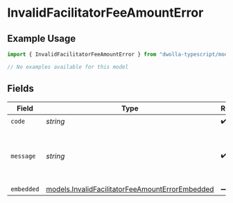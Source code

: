 # InvalidFacilitatorFeeAmountError

## Example Usage

```typescript
import { InvalidFacilitatorFeeAmountError } from "dwolla-typescript/models/errors";

// No examples available for this model
```

## Fields

| Field                                                                                                       | Type                                                                                                        | Required                                                                                                    | Description                                                                                                 | Example                                                                                                     |
| ----------------------------------------------------------------------------------------------------------- | ----------------------------------------------------------------------------------------------------------- | ----------------------------------------------------------------------------------------------------------- | ----------------------------------------------------------------------------------------------------------- | ----------------------------------------------------------------------------------------------------------- |
| `code`                                                                                                      | *string*                                                                                                    | :heavy_check_mark:                                                                                          | N/A                                                                                                         | ValidationError                                                                                             |
| `message`                                                                                                   | *string*                                                                                                    | :heavy_check_mark:                                                                                          | N/A                                                                                                         | Validation error(s) present. See embedded errors list for more details.                                     |
| `embedded`                                                                                                  | [models.InvalidFacilitatorFeeAmountErrorEmbedded](../../models/invalidfacilitatorfeeamounterrorembedded.md) | :heavy_minus_sign:                                                                                          | N/A                                                                                                         |                                                                                                             |